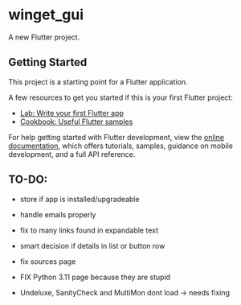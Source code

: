 # winget_gui

A new Flutter project.

## Getting Started

This project is a starting point for a Flutter application.

A few resources to get you started if this is your first Flutter project:

- [Lab: Write your first Flutter app](https://docs.flutter.dev/get-started/codelab)
- [Cookbook: Useful Flutter samples](https://docs.flutter.dev/cookbook)

For help getting started with Flutter development, view the
[online documentation](https://docs.flutter.dev/), which offers tutorials,
samples, guidance on mobile development, and a full API reference.

## TO-DO:
- store if app is installed/upgradeable
- handle emails properly
- fix to many links found in expandable text
- smart decision if details in list or button row

- fix sources page

- FIX Python 3.11 page because they are stupid

- Undeluxe, SanityCheck and MultiMon dont load -> needs fixing

